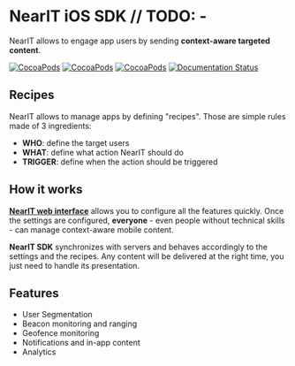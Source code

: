 # NearIT iOS SDK // TODO: -

NearIT allows to engage app users by sending **context-aware targeted content**.

[![CocoaPods](https://img.shields.io/cocoapods/v/NMSDK.svg)]()
[![CocoaPods](https://img.shields.io/cocoapods/p/NMSDK.svg)]()
[![CocoaPods](https://img.shields.io/cocoapods/l/NMSDK.svg)]()
[![Documentation Status](https://readthedocs.org/projects/nearit-ios/badge/?version=latest)](http://nearit-ios.readthedocs.io/en/latest/?badge=latest)

## Recipes

NearIT allows to manage apps by defining "recipes". Those are simple rules made of 3 ingredients:

* **WHO**: define the target users
* **WHAT**: define what action NearIT should do
* **TRIGGER**: define when the action should be triggered

## How it works

[**NearIT web interface**](https://go.nearit.com/) allows you to configure all the features quickly.
Once the settings are configured, **everyone** - even people without technical skills - can manage context-aware mobile content.

**NearIT SDK** synchronizes with servers and behaves accordingly to the settings and the recipes. Any content will be delivered at the right time, you just need to handle its presentation.

## Features
* User Segmentation
* Beacon monitoring and ranging
* Geofence monitoring
* Notifications and in-app content
* Analytics
